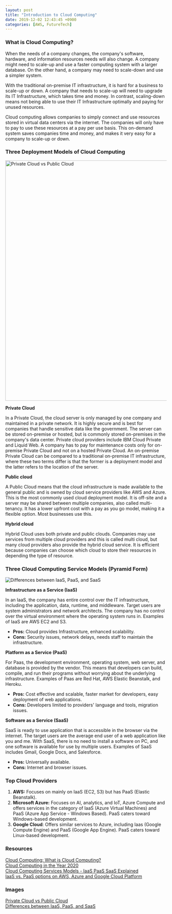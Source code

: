 ```yaml
---
layout: post
title: "Introduction to Cloud Computing"
date: 2019-12-02 12:43:45 +0900
categories: [AWS, FutureTech]
---
```


### What is Cloud Computing?

When the needs of a company changes, the company's software, hardware, and information resources needs will also change. A company might need to scale-up and use a faster computing system with a larger database. On the other hand, a company may need to scale-down and use a simpler system.

With the traditional on-premise IT infrastructure, it is hard for a business to scale-up or down. A company that needs to scale-up will need to upgrade its IT Infrastructure, which takes time and money. In contrast, scaling-down means not being able to use their IT Infrastructure optimally and paying for unused resources.

Cloud computing allows companies to simply connect and use resources stored in virtual data centers via the internet. The companies will only have to pay to use these resources at a pay per use basis. This on-demand system saves companies time and money, and makes it very easy for a company to scale-up or down.

### Three Deployment Models of Cloud Computing

<img src="https://www.cloudflare.com/resources/images/slt3lc6tev37/2jBaVWKgbOUNLDNw7QJYPh/563316b4290e2919f7510ae59a3ae3ca/public-cloud-vs-private-cloud.svg" alt="Private Cloud vs Public Cloud" width="750px" />

**Private Cloud**

In a Private Cloud, the cloud server is only managed by one company and maintained in a private network. It is highly secure and is best for companies that handle sensitive data like the government. The server can be stored on-premise or hosted, but is commonly stored on-premises in the company's data center. Private cloud providers include IBM Cloud Private and Liquid Web. A company has to pay for maintenance costs only for on-premise Private Cloud and not on a hosted Private Cloud. An on-premise Private Cloud can be compared to a traditional on-premise IT infrastructure, where these two terms differ is that the former is a deployment model and the latter refers to the location of the server.

**Public cloud**

A Public Cloud means that the cloud infrastructure is made available to the general public and is owned by cloud service providers like AWS and Azure. This is the most commonly used cloud deployment model. It is off-site and a server may be shared between multiple companies, also called multi-tenancy. It has a lower upfront cost with a pay as you go model, making it a flexible option. Most businesses use this.

**Hybrid cloud**

Hybrid Cloud uses both private and public clouds. Companies may use services from multiple cloud providers and this is called multi cloud, but many cloud providers also provide the hybrid cloud service. It is efficient because companies can choose which cloud to store their resources in depending the type of resource.

### Three Cloud Computing Service Models (Pyramid Form)

![Differences between IaaS, PaaS, and SaaS](https://mycloudblog7.files.wordpress.com/2013/06/screen-shot-2015-06-09-at-2-13-05-pm1.png?w=780&h=372)

**Infrastructure as a Service (IaaS)**

In an IaaS, the company has entire control over the IT infrastructure, including the application, data, runtime, and middleware. Target users are system administrators and network architects. The company has no control over the virtual environment where the operating system runs in. Examples of IaaS are AWS EC2 and S3.

- **Pros:** Cloud provides Infrastructure, enhanced scalability.
- **Cons:** Security issues, network delays, needs staff to maintain the infrastructure.

**Platform as a Service (PaaS)**

For Paas, the development environment, operating system, web server, and database is provided by the vendor. This means that developers can build, compile, and run their programs without worrying about the underlying infrastructure. Examples of Paas are Red Hat, AWS Elastic Beanstalk, and Heroku.

- **Pros:** Cost effective and scalable, faster market for developers, easy deployment of web applications.
- **Cons:** Developers limited to providers' language and tools, migration issues.

**Software as a Service (SaaS)**

SaaS is ready to use application that is accessible in the browser via the internet. The target users are the average end user of a web application like you and me. With SaaS, there is no need to install a software on PC, and one software is available for use by multiple users.
Examples of SaaS includes Gmail, Google Docs, and Salesforce.

- **Pros:** Universally available.
- **Cons:** Internet and browser issues.

### Top Cloud Providers

1. **AWS:** Focuses on mainly on IaaS (EC2, S3) but has PaaS (Elastic Beanstalk).
2. **Microsoft Azure:** Focuses on AI, analytics, and IoT, Azure Compute and offers services in the category of IaaS (Azure Virtual Machines) and PaaS (Azure App Service - Windows Based). PaaS caters toward Windows-based development.
3. **Google Cloud**: Offers similar services to Azure, including Iaas (Google Compute Engine) and PaaS (Google App Engine). PaaS caters toward Linux-based development.

### Resources

[Cloud Computing: What is Cloud Computing?](https://www.youtube.com/watch?v=uYGQcmZUTaw) <br/>
[Cloud Computing in the Year 2020](https://www.youtube.com/watch?v=1pBuwKwaHp0) <br/>
[Cloud Computing Services Models - IaaS PaaS SaaS Explained](https://www.youtube.com/watch?v=36zducUX16w) <br/>
[IaaS vs. PaaS options on AWS, Azure and Google Cloud Platform](https://searchcloudcomputing.techtarget.com/tip/IaaS-vs-PaaS-options-on-AWS-Azure-and-Google-Cloud-Platform) <br/>

### Images

[Private Cloud vs Public Cloud](https://www.cloudflare.com/resources/images/slt3lc6tev37/2jBaVWKgbOUNLDNw7QJYPh/563316b4290e2919f7510ae59a3ae3ca/public-cloud-vs-private-cloud.svg)<br/>
[Differences between IaaS, PaaS, and SaaS](https://mycloudblog7.files.wordpress.com/2013/06/screen-shot-2015-06-09-at-2-13-05-pm1.png?w=780&h=372)
